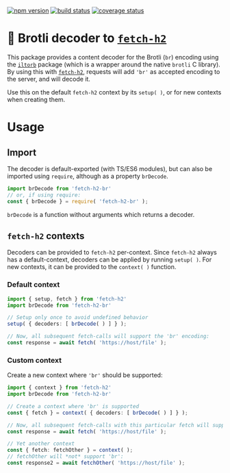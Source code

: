 [![npm version][npm-image]][npm-url]
[![build status][travis-image]][travis-url]
[![coverage status][coverage-image]][coverage-url]

# 🥐  Brotli decoder to [`fetch-h2`](https://www.npmjs.com/package/fetch-h2)

This package provides a content decoder for the Brotli (`br`) encoding using the [`iltorb`](https://www.npmjs.com/package/iltorb) package (which is a wrapper around the native `brotli` C library). By using this with [`fetch-h2`](https://www.npmjs.com/package/fetch-h2), requests will add `'br'` as accepted encoding to the server, and will decode it.

Use this on the default `fetch-h2` context by its `setup( )`, or for new contexts when creating them.

# Usage

## Import

The decoder is default-exported (with TS/ES6 modules), but can also be imported using `require`, although as a property `brDecode`.

```ts
import brDecode from 'fetch-h2-br'
// or, if using require:
const { brDecode } = require( 'fetch-h2-br' );
```

`brDecode` is a function without arguments which returns a decoder.

## `fetch-h2` contexts

Decoders can be provided to `fetch-h2` per-context. Since `fetch-h2` always has a default-context, decoders can be applied by running `setup( )`. For new contexts, it can be provided to the `context( )` function.

### Default context

```ts
import { setup, fetch } from 'fetch-h2'
import brDecode from 'fetch-h2-br'

// Setup only once to avoid undefined behavior
setup( { decoders: [ brDecode( ) ] } );

// Now, all subsequent fetch-calls will support the 'br' encoding:
const response = await fetch( 'https://host/file' );
```

### Custom context

Create a new context where `'br'` should be supported:

```ts
import { context } from 'fetch-h2'
import brDecode from 'fetch-h2-br'

// Create a context where 'br' is supported
const { fetch } = context( { decoders: [ brDecode( ) ] } );

// Now, all subsequent fetch-calls with this particular fetch will support the 'br' encoding:
const response = await fetch( 'https://host/file' );

// Yet another context
const { fetch: fetchOther } = context( );
// fetchOther will *not* support 'br':
const response2 = await fetchOther( 'https://host/file' );
```

[npm-image]: https://img.shields.io/npm/v/fetch-h2-br.svg
[npm-url]: https://npmjs.org/package/fetch-h2-br
[travis-image]: https://img.shields.io/travis/grantila/fetch-h2-br.svg
[travis-url]: https://travis-ci.org/grantila/fetch-h2-br
[coverage-image]: https://coveralls.io/repos/github/grantila/fetch-h2-br/badge.svg?branch=master
[coverage-url]: https://coveralls.io/github/grantila/fetch-h2-br?branch=master
